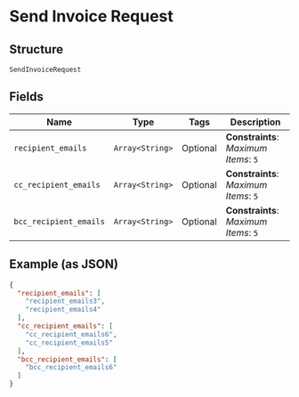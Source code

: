 
# Send Invoice Request

## Structure

`SendInvoiceRequest`

## Fields

| Name | Type | Tags | Description |
|  --- | --- | --- | --- |
| `recipient_emails` | `Array<String>` | Optional | **Constraints**: *Maximum Items*: `5` |
| `cc_recipient_emails` | `Array<String>` | Optional | **Constraints**: *Maximum Items*: `5` |
| `bcc_recipient_emails` | `Array<String>` | Optional | **Constraints**: *Maximum Items*: `5` |

## Example (as JSON)

```json
{
  "recipient_emails": [
    "recipient_emails3",
    "recipient_emails4"
  ],
  "cc_recipient_emails": [
    "cc_recipient_emails6",
    "cc_recipient_emails5"
  ],
  "bcc_recipient_emails": [
    "bcc_recipient_emails6"
  ]
}
```

